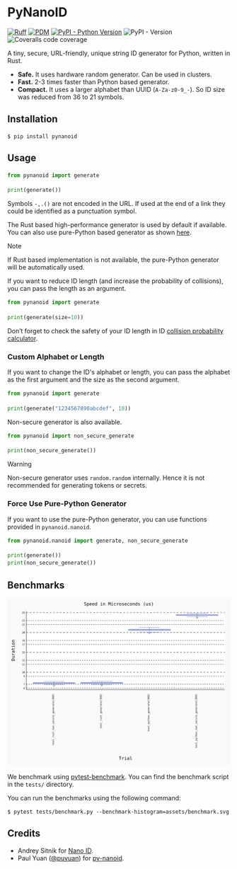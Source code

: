 # PyNanoID

[![Ruff](https://img.shields.io/endpoint?url=https://raw.githubusercontent.com/astral-sh/ruff/main/assets/badge/v2.json)](https://github.com/astral-sh/ruff)
[![PDM](https://img.shields.io/endpoint?url=https%3A%2F%2Fcdn.jsdelivr.net%2Fgh%2Fpdm-project%2F.github%2Fbadge.json)](https://github.com/arunanshub/pynanoid)
[![PyPI - Python Version](https://img.shields.io/pypi/pyversions/pynanoid)](https://pypi.org/project/pynanoid)
![PyPI - Version](https://img.shields.io/pypi/v/pynanoid?color=green)
![Coveralls code coverage](https://img.shields.io/coverallsCoverage/github/arunanshub/pynanoid)

A tiny, secure, URL-friendly, unique string ID generator for Python, written in
Rust.

- **Safe.** It uses hardware random generator. Can be used in clusters.
- **Fast.** 2-3 times faster than Python based generator.
- **Compact.** It uses a larger alphabet than UUID (`A-Za-z0-9_-`). So ID size
  was reduced from 36 to 21 symbols.

## Installation

```shell-session
$ pip install pynanoid
```

## Usage

```python
from pynanoid import generate

print(generate())
```

Symbols `-,.()` are not encoded in the URL. If used at the end of a link they
could be identified as a punctuation symbol.

The Rust based high-performance generator is used by default if available. You
can also use pure-Python based generator as shown [here](#force-use-pure-python-generator).

> [!NOTE]
> If Rust based implementation is not available, the pure-Python
> generator will be automatically used.

If you want to reduce ID length (and increase the probability of collisions),
you can pass the length as an argument.

```python
from pynanoid import generate

print(generate(size=10))
```

Don’t forget to check the safety of your ID length in ID [collision probability
calculator](https://zelark.github.io/nano-id-cc/).

### Custom Alphabet or Length

If you want to change the ID's alphabet or length, you can pass the alphabet as
the first argument and the size as the second argument.

```python
from pynanoid import generate

print(generate("1234567890abcdef", 10))
```

Non-secure generator is also available.

```python
from pynanoid import non_secure_generate

print(non_secure_generate())
```

> [!WARNING]
> Non-secure generator uses `random.random` internally. Hence it is not
> recommended for generating tokens or secrets.

### Force Use Pure-Python Generator

If you want to use the pure-Python generator, you can use functions provided in
`pynanoid.nanoid`.

```python
from pynanoid.nanoid import generate, non_secure_generate

print(generate())
print(non_secure_generate())
```

## Benchmarks

![PyNanoID Benchmarks](./assets/benchmark.svg)

We benchmark using
[pytest-benchmark](https://pytest-benchmark.readthedocs.io/en/latest/).  You can
find the benchmark script in the `tests/` directory.

You can run the benchmarks using the following command:

```shell-session
$ pytest tests/benchmark.py --benchmark-histogram=assets/benchmark.svg
```

## Credits

- Andrey Sitnik for [Nano ID](https://github.com/ai/nanoid).
- Paul Yuan ([@puyuan](https://github.com/puyuan)) for
  [py-nanoid](https://github.com/puyuan/py-nanoid).
